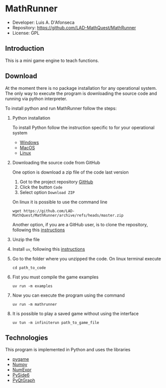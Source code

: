 
# MathRunner

- Developer: Luis A. D'Afonseca
- Repository: https://github.com/LAD-MathQuest/MathRunner
- License: GPL

## Introduction

This is a mini game engine to teach functions.

## Download

At the moment there is no package installation for any operational system.
The only way to execute the program is downloading the source code and
running via python interpreter.

To install python and run MathRunner follow the steps:

1. Python installation

    To install Python follow the instruction specific to for your operational system

    - [Windows](https://docs.python-guide.org/starting/install3/win/#pipenv-virtual-environments)
    - [MacOS](https://docs.python-guide.org/starting/install3/osx/)
    - [Linux](https://docs.python-guide.org/starting/install3/linux/#install3-linux)


2. Downloading the source code from GitHub

    One option is download a zip file of the code last version

    1. Got to the project repository [GitHub](https://github.com/LAD-MathQuest/MathRunner)
    2. Click the button `Code`
    3. Select option `Download ZIP`

    On linux it is possible to use the command line

    ```
    wget https://github.com/LAD-MathQuest/MathRunner/archive/refs/heads/master.zip
    ```

    Another option, if you are a GitHub user, is to clone the repository, following this [instructions](https://docs.github.com/en/repositories/creating-and-managing-repositories/cloning-a-repository)

3. Unzip the file

4. Install `uv`, following this [instructions](https://docs.astral.sh/uv/getting-started/installation)

5. Go to the folder where you unzipped the code. On linux terminal execute
    ```
    cd path_to_code
    ```

6. Fist you must compile the game examples
    ```
    uv run -m examples
    ```

6. Now you can execute the program using the command
    ```
    uv run -m mathrunner
    ```
7. It is possible to play a saved game without using the interface
    ```
    uv tun -m infiniterun path_to_game_file
    ```

## Technologies

This program is implemented in Python and uses the libraries

- [pygame](https://www.pygame.org)
- [Numpy](https://numpy.org)
- [NumExpr](https://pypi.org/project/numexpr/2.6.1)
- [PySide6](https://wiki.qt.io/Qt_for_Python)
- [PyQtGraph](https://pypi.org/project/pyqtgraph)
